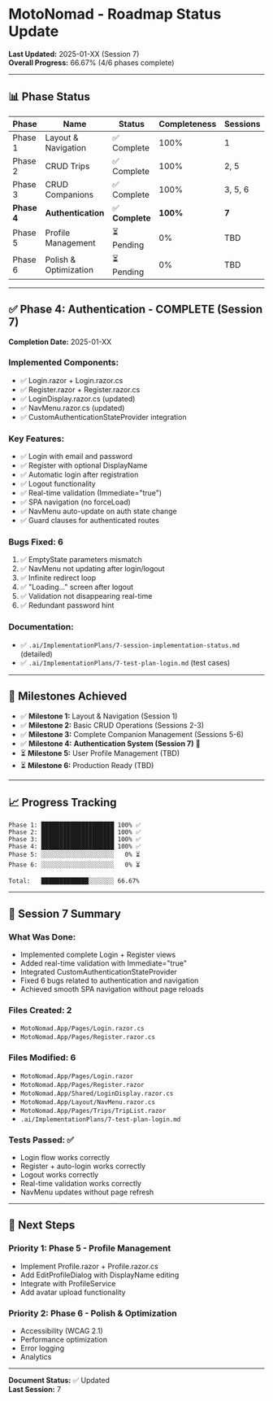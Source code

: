 ﻿# MotoNomad - Roadmap Status Update

**Last Updated:** 2025-01-XX (Session 7)  
**Overall Progress:** 66.67% (4/6 phases complete)

---

## 📊 Phase Status

| Phase | Name | Status | Completeness | Sessions |
|-------|------|--------|--------------|----------|
| Phase 1 | Layout & Navigation | ✅ Complete | 100% | 1 |
| Phase 2 | CRUD Trips | ✅ Complete | 100% | 2, 5 |
| Phase 3 | CRUD Companions | ✅ Complete | 100% | 3, 5, 6 |
| **Phase 4** | **Authentication** | ✅ **Complete** | **100%** | **7** |
| Phase 5 | Profile Management | ⏳ Pending | 0% | TBD |
| Phase 6 | Polish & Optimization | ⏳ Pending | 0% | TBD |

---

## ✅ Phase 4: Authentication - COMPLETE (Session 7)

**Completion Date:** 2025-01-XX

### Implemented Components:
- ✅ Login.razor + Login.razor.cs
- ✅ Register.razor + Register.razor.cs
- ✅ LoginDisplay.razor.cs (updated)
- ✅ NavMenu.razor.cs (updated)
- ✅ CustomAuthenticationStateProvider integration

### Key Features:
- ✅ Login with email and password
- ✅ Register with optional DisplayName
- ✅ Automatic login after registration
- ✅ Logout functionality
- ✅ Real-time validation (Immediate="true")
- ✅ SPA navigation (no forceLoad)
- ✅ NavMenu auto-update on auth state change
- ✅ Guard clauses for authenticated routes

### Bugs Fixed: 6
1. ✅ EmptyState parameters mismatch
2. ✅ NavMenu not updating after login/logout
3. ✅ Infinite redirect loop
4. ✅ "Loading..." screen after logout
5. ✅ Validation not disappearing real-time
6. ✅ Redundant password hint

### Documentation:
- ✅ `.ai/ImplementationPlans/7-session-implementation-status.md` (detailed)
- ✅ `.ai/ImplementationPlans/7-test-plan-login.md` (test cases)

---

## 🎯 Milestones Achieved

- ✅ **Milestone 1:** Layout & Navigation (Session 1)
- ✅ **Milestone 2:** Basic CRUD Operations (Sessions 2-3)
- ✅ **Milestone 3:** Complete Companion Management (Sessions 5-6)
- ✅ **Milestone 4:** **Authentication System (Session 7)** 🎊
- ⏳ **Milestone 5:** User Profile Management (TBD)
- ⏳ **Milestone 6:** Production Ready (TBD)

---

## 📈 Progress Tracking

```
Phase 1: ████████████████████ 100% ✅
Phase 2: ████████████████████ 100% ✅
Phase 3: ████████████████████ 100% ✅
Phase 4: ████████████████████ 100% ✅
Phase 5: ░░░░░░░░░░░░░░░░░░░░   0% ⏳
Phase 6: ░░░░░░░░░░░░░░░░░░░░   0% ⏳

Total:   █████████████░░░░░░░ 66.67%
```

---

## 📝 Session 7 Summary

### What Was Done:
- Implemented complete Login + Register views
- Added real-time validation with Immediate="true"
- Integrated CustomAuthenticationStateProvider
- Fixed 6 bugs related to authentication and navigation
- Achieved smooth SPA navigation without page reloads

### Files Created: 2
- `MotoNomad.App/Pages/Login.razor.cs`
- `MotoNomad.App/Pages/Register.razor.cs`

### Files Modified: 6
- `MotoNomad.App/Pages/Login.razor`
- `MotoNomad.App/Pages/Register.razor`
- `MotoNomad.App/Shared/LoginDisplay.razor.cs`
- `MotoNomad.App/Layout/NavMenu.razor.cs`
- `MotoNomad.App/Pages/Trips/TripList.razor`
- `.ai/ImplementationPlans/7-test-plan-login.md`

### Tests Passed: ✅
- Login flow works correctly
- Register + auto-login works correctly
- Logout works correctly
- Real-time validation works correctly
- NavMenu updates without page refresh

---

## 🚀 Next Steps

### Priority 1: Phase 5 - Profile Management
- Implement Profile.razor + Profile.razor.cs
- Add EditProfileDialog with DisplayName editing
- Integrate with ProfileService
- Add avatar upload functionality

### Priority 2: Phase 6 - Polish & Optimization
- Accessibility (WCAG 2.1)
- Performance optimization
- Error logging
- Analytics

---

**Document Status:** ✅ Updated  
**Last Session:** 7  
